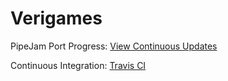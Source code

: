 # Verigames #

PipeJam Port Progress: [View Continuous Updates](https://verigames.github.io/pipejam)

Continuous Integration: [Travis CI](https://travis-ci.org/kblack37/verigames/builds)

